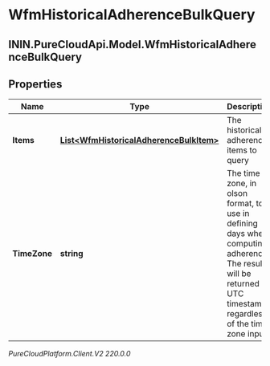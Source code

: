 # WfmHistoricalAdherenceBulkQuery

## ININ.PureCloudApi.Model.WfmHistoricalAdherenceBulkQuery

## Properties

|Name | Type | Description | Notes|
|------------ | ------------- | ------------- | -------------|
| **Items** | [**List&lt;WfmHistoricalAdherenceBulkItem&gt;**](WfmHistoricalAdherenceBulkItem) | The historical adherence items to query | |
| **TimeZone** | **string** | The time zone, in olson format, to use in defining days when computing adherence. The results will be returned as UTC timestamps regardless of the time zone input. | |



_PureCloudPlatform.Client.V2 220.0.0_
